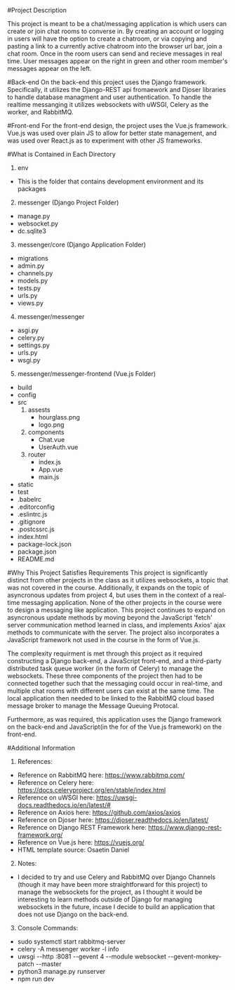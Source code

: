 #Project Description

This project is meant to be a chat/messaging application is which users can create or join chat rooms to converse in.  By creating an account
or logging in users will have the option to create a chatroom, or via copying and pasting a link to a currently active chatroom into the browser url bar, join a chat room.  Once in the room users can send and recieve messages in real time.  User messages appear on the right in green and other room member's messages appear on the left.

#Back-end
On the back-end this project uses the Django framework.  Specifically, it utilizes the Django-REST api fromaework and Djoser libraries to handle database managment and user authentication.  To handle the realtime messanging it utilizes websockets with uWSGI, Celery as the worker, and RabbitMQ.

#Front-end
For the front-end design, the project uses the Vue.js framework.  Vue.js was used over plain JS to allow for better state management, and was used over React.js as to experiment with other JS frameworks.

#What is Contained in Each Directory
1. env
- This is the folder that contains development environment and its packages

2. messenger (Django Project Folder)
- manage.py
- websocket.py
- dc.sqlite3

3. messenger/core (Django Application Folder)
- migrations
- admin.py
- channels.py
- models.py
- tests.py
- urls.py
- views.py

4. messenger/messenger
- asgi.py
- celery.py
- settings.py
- urls.py
- wsgi.py

5. messenger/messenger-frontend (Vue.js Folder)
- build
- config
- src
	1. assests
		- hourglass.png
		- logo.png
	2. components
		- Chat.vue
		- UserAuth.vue
	3. router
		- index.js
		- App.vue
		- main.js
- static
- test
- .babelrc
- .editorconfig
- .eslintrc.js
- .gitignore
- .postcssrc.js
- index.html
- package-lock.json
- package.json
- README.md

#Why This Project Satisfies Requirements
This project is significantly distinct from other projects in the class as it utilizes websockets, a topic that was not covered in the course.  Additionally, it expands on the topic of asyncronous updates from project 4, but uses them in the context of a real-time messaging application.  None of the other projects in the course were to design a messaging like application.  This project continues to expand on asyncronous update methods by moving beyond the JavaScript 'fetch' server communication method learned in class, and implements Axios' ajax methods to communicate with the server.  The project also incorporates a JavaScript framework not used in the course in the form of Vue.js.

The complexity requirment is met through this project as it required constructing a Django back-end, a JavaScript front-end, and a third-party distributed task queue worker (in the form of Celery) to manage the websockets.  These three components of the project then had to be connected together such that the messaging could occur in real-time, and multiple chat rooms with different users can exist at the same time.  The local application then needed to be linked to the RabbitMQ cloud based message broker to manage the Message Queuing Protocal.


Furthermore, as was required, this application uses the Django framework on the back-end and JavaScript(in the for of the Vue.js framework) on the front-end.  

#Additional Information
1. References:
- Reference on RabbitMQ here: https://www.rabbitmq.com/
- Reference on Celery here: https://docs.celeryproject.org/en/stable/index.html
- Reference on uWSGI here: https://uwsgi-docs.readthedocs.io/en/latest/#
- Reference on Axios here: https://github.com/axios/axios
- Reference on Djoser here: https://djoser.readthedocs.io/en/latest/
- Reference on Django REST Framework here: https://www.django-rest-framework.org/
- Reference on Vue.js here: https://vuejs.org/
- HTML template source: Osaetin Daniel

2. Notes:
- I decided to try and use Celery and RabbitMQ over Django Channels (though it may have been more straightforward for this project) to manage the websockets for the project, as I thought it would be interesting to learn methods outside of Django for managing websockets in the future, incase I decide to build an application that does not use Django on the back-end.

3. Console Commands:
- sudo systemctl start rabbitmq-server
- celery -A messenger worker -l info
- uwsgi --http :8081 --gevent 4 --module websocket --gevent-monkey-patch --master
- python3 manage.py runserver
- npm run dev
